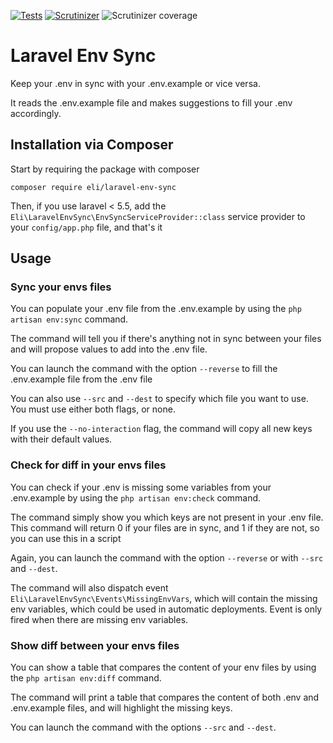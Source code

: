 [![Tests](https://github.com/senaranya/Laravel-Env-Sync/workflows/Tests/badge.svg?branch=master&event=push)](https://github.com/senaranya/Laravel-Env-Sync/actions?query=branch%3Amaster)
[![Scrutinizer](https://img.shields.io/scrutinizer/g/senaranya/Laravel-Env-Sync.svg?maxAge=3600)](https://scrutinizer-ci.com/g/senaranya/Laravel-Env-Sync/?branch=master)
![Scrutinizer coverage](https://img.shields.io/scrutinizer/coverage/g/senaranya/Laravel-Env-Sync?style=plastic)

# Laravel Env Sync

Keep your .env in sync with your .env.example or vice versa.

It reads the .env.example file and makes suggestions to fill your .env accordingly. 

## Installation via Composer

Start by requiring the package with composer

```
composer require eli/laravel-env-sync
```


Then, if you use laravel < 5.5,  add the `Eli\LaravelEnvSync\EnvSyncServiceProvider::class` service provider to your `config/app.php` file, and that's it

## Usage

### Sync your envs files

You can populate your .env file from the .env.example by using the `php artisan env:sync` command.

The command will tell you if there's anything not in sync between your files and will propose values to add into the .env file.

You can launch the command with the option `--reverse` to fill the .env.example file from the .env file

You can also use `--src` and `--dest` to specify which file you want to use. You must use either both flags, or none.

If you use the `--no-interaction` flag, the command will copy all new keys with their default values.

### Check for diff in your envs files

You can check if your .env is missing some variables from your .env.example by using the `php artisan env:check` command.

The command simply show you which keys are not present in your .env file. This command will return 0 if your files are in sync, and 1 if they are not, so you can use this in a script

Again, you can launch the command with the option `--reverse` or with `--src` and `--dest`.

The command will also dispatch event `Eli\LaravelEnvSync\Events\MissingEnvVars`, which will contain the missing env variables, which could be used in automatic deployments. Event is only fired when there are missing env variables.

### Show diff between your envs files

You can show a table that compares the content of your env files by using the `php artisan env:diff` command.

The command will print a table that compares the content of both .env and .env.example files, and will highlight the missing keys.

You can launch the command with the options `--src` and `--dest`.
